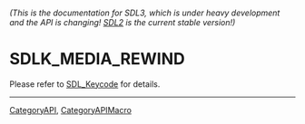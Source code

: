 ###### (This is the documentation for SDL3, which is under heavy development and the API is changing! [SDL2](https://wiki.libsdl.org/SDL2/) is the current stable version!)
# SDLK_MEDIA_REWIND

Please refer to [SDL_Keycode](SDL_Keycode) for details.

----
[CategoryAPI](CategoryAPI), [CategoryAPIMacro](CategoryAPIMacro)

